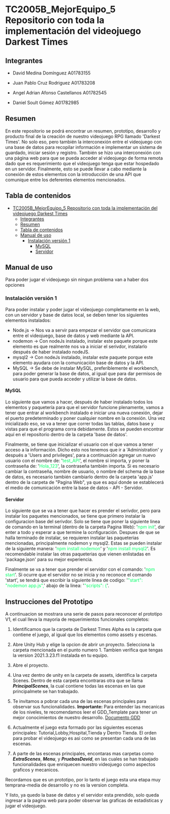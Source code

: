 # TC2005B_MejorEquipo_5 Repositorio con toda la implementación del videojuego Darkest Times
## Integrantes
- David Medina Domínguez A01783155

- Juan Pablo Cruz Rodriguez A01783208

- Angel Adrian Afonso Castellanos A01782545

- Daniel Soult Gómez A01782985

## Resumen
En este repositorio se podrá encontrar un resumen, prototipo, desarrollo y producto final de la creación de nuestro videojuego RPG llamado 'Darkest Times'. No solo eso, pero también la interconexión entre el videojuego con una base de datos para recopilar información e implementar un sistema de guardado, iniciar sesión y registro. También se hizo una interconexión con una página web para que se pueda acceder al videojuego de forma remota dado que es requerimiento que el videojuego tenga que estar hospedado en un servidor. Finalmente, esto se puede llevar a cabo mediante la conexión de estos elementos con la introducción de una API que comunique entre los deferentes elementos mencionados.

## Tabla de contenidos

- [TC2005B\_MejorEquipo\_5 Repositorio con toda la implementación del videojuego Darkest Times](#tc2005b_mejorequipo_5-repositorio-con-toda-la-implementación-del-videojuego-darkest-times)
  - [Integrantes](#integrantes)
  - [Resumen](#resumen)
  - [Tabla de contenidos](#tabla-de-contenidos)
  - [Manual de uso](#manual-de-uso)
    - [Instalación versión 1](#instalación-versión-1)
      - [MySQL](#mysql)
      - [Servidor](#servidor)

## Manual de uso

Para poder jugar el videojuego sin ningun problema van a haber dos opciones

### Instalación versión 1

Para poder instalar y poder jugar el videojuego completamente en la web, con un servidor y base de datos local, se deben tener los siguientes elementos instalados:
- Node.js -> Nos va a servir para empezar el servidor que comunicara entre el videojuego, base de datos y web mediante la API.
- nodemon -> Con nodeJs instalado, instalar este paquete porque este elemento es que realmente nos va a iniciar el serivdor, instalarlo después de haber instalado nodeJS.
- mysql2 -> Con nodeJs instalado, instalar este paquete porque este elemento ayudara con la comunicación base de datos y la API.
- MySQL -> Se debe de instalar MySQL, preferiblemente el workbench, para poder generar la base de datos, al igual que para dar permisos de usuario para que pueda acceder y utilizar la base de datos.

#### MySQL

Lo siguiente que vamos a hacer, después de haber instalado todos los elementos y paquetería para que el servidor funcione plenamente, vamos a tener que entrar al workbench instalado e iniciar una nueva conexión, dejar el puerto predeterminado y poner cualquier nombre en la conexión. Una vez inicializado eso, se va a tener que correr todas las tablas, datos base y vistas para que el programa corra debidamente. Estos se pueden encontrar aquí en el repositorio dentro de la carpeta 'base de datos'.

Finalmente, se tiene que inicializar el usuario con el que vamos a tener acceso a la información. Dicho esto nos tenemos que ir a 'Administration' y después a 'Users and privileges', para a continuación agregar un nuevo usuario con el nombre de: '<span style="color: #00FF66;">test_API</span>', el nombre si importa, y poner la contraseña de: '<span style="color: #00FF66;">Hola_123</span>', la contraseña también importa. Si es necesario cambiar la contraseña, nombre de usuario, o nombre del schema de la base de datos, es necesario también cambiarlo dentro de la carpeta 'app.js' dentro de la carpeta de "Pagina Web", ya que es aquí donde se establecerá el medio de comunicación entre la base de datos - API - Servidor.

#### Servidor

Lo siguiente que se va a tener que hacer es prender el serivdor, pero para instalar los paquetes mencionados, se tiene que primero instalar la configuracion base del serivdor. Solo se tiene que poner la siguiente linea de comando en la terminal (dentro de la carpeta Pagina Web): '<span style="color: #00FF66;">npm init</span>', dar enter a todo y esperar a que termine la ocnfiguración. Despues de que se halla terminado de instalar, se requieren instalar las paqueterias mencionadas, principalmente nodemon y mysql2. Estas se pueden instalar de la siguiente manera: '<span style="color: #00FF66;">npm install nodemon</span>' y '<span style="color: #00FF66;">npm install mysql2</span>'. Es recomendable instalar las otras paqueterias que vienen enlistadas en 'package.json' para su mejor experiencia. 

Finalmente se va a tener que prender el servidor con el comando: '<span style="color: #00FF66;">npm start</span>'. Si ocurre que el servidor no se inicia y no reconoce el comando 'start', se tendrá que escribir la siguiente linea de codigo: '<span style="color: #00FF66;">"start": "nodemon app.js",</span>' abajo de la linea: '<span style="color: #00FF66;">"scripts": {</span>'.

## Instrucciones del Prototipo

A continuacion se mostrara una serie de pasos para reconocer el prototipo V1, el cual lleva la mayoria de requerimientos funcionales completos:

<p style=text-align:justify>

1. Identificamos que la carpeta de Darkest Times Alpha es la carpeta que contiene el juego, al igual que los elementos como assets y escenas.

</p>
<p style=text-align:justify>

2. Abre Unity Hub y elige la opcion de abrir un proyecto. Selecciona la carpeta mencionada en el punto numero 1. Tambien verifica que tengas la version 2021.3.23.f1 instalada en tu equipo.

</p>
<p style=text-align:justify>

3. Abre el proyecto.

</p>
<p style=text-align:justify>

4. Una vez dentro de unity en la carpeta de assets, identifica la carpeta Scenes. Dentro de esta carpeta encontraras otra que se llama ***PrincipalScenes***, la cual contiene todas las escenas en las que principalmete se han trabajado.

</p>
<p style=text-align:justify>

5. Te invitamos a pobrar cada una de las escenas principales para observar sus funcionalidades. **Importante:** Para entender las mecanicas de los niveles, te recomendamos leer el GDD_Template para tener un mejor conocimientos de nuestro desarrollo.
[Documento GDD](/Videojuego/GDD_Template.md)

</p>
<p style=text-align:justify>

6. Actualmente el juego esta formado por las siguientes escenas principales: Tutorial,Lobby,Hospital,Tienda y Dentro Tienda. El orden para probar el videojuego es asi como se presentan cada una de las escenas.

</p>
<p style=text-align:justify>

7. A parte de las escenas principales, encontaras mas carpetas como ***ExtraScenes***, ***Menu***, y ***PruebasDavid***, en las cuales se han trabajado funcionalidades que enriquecen nuestro videojuego como aspectos graficos y mecanicos.

</p>
<p style=text-align:justify>

Recordamos que es un prototipo, por lo tanto el juego esta una etapa muy temprana-media de desarrollo y no es la version completa.

</p>


Y listo, ya quedo la base de datos y el servidor esta prendido, solo queda ingresar a la pagina web para poder observar las graficas de estadisticas y jugar el videojuego.

